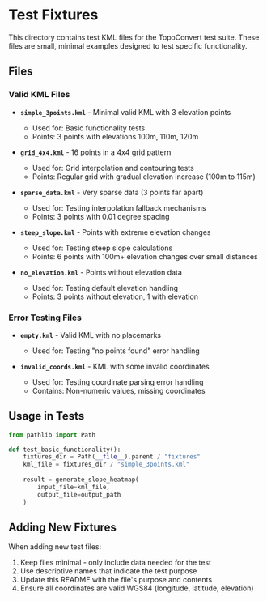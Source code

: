 # Test Fixtures

This directory contains test KML files for the TopoConvert test suite. These files are small, minimal examples designed to test specific functionality.

## Files

### Valid KML Files

- **`simple_3points.kml`** - Minimal valid KML with 3 elevation points
  - Used for: Basic functionality tests
  - Points: 3 points with elevations 100m, 110m, 120m

- **`grid_4x4.kml`** - 16 points in a 4x4 grid pattern
  - Used for: Grid interpolation and contouring tests
  - Points: Regular grid with gradual elevation increase (100m to 115m)

- **`sparse_data.kml`** - Very sparse data (3 points far apart)
  - Used for: Testing interpolation fallback mechanisms
  - Points: 3 points with 0.01 degree spacing

- **`steep_slope.kml`** - Points with extreme elevation changes
  - Used for: Testing steep slope calculations
  - Points: 6 points with 100m+ elevation changes over small distances

- **`no_elevation.kml`** - Points without elevation data
  - Used for: Testing default elevation handling
  - Points: 3 points without elevation, 1 with elevation

### Error Testing Files

- **`empty.kml`** - Valid KML with no placemarks
  - Used for: Testing "no points found" error handling

- **`invalid_coords.kml`** - KML with some invalid coordinates
  - Used for: Testing coordinate parsing error handling
  - Contains: Non-numeric values, missing coordinates

## Usage in Tests

```python
from pathlib import Path

def test_basic_functionality():
    fixtures_dir = Path(__file__).parent / "fixtures"
    kml_file = fixtures_dir / "simple_3points.kml"
    
    result = generate_slope_heatmap(
        input_file=kml_file,
        output_file=output_path
    )
```

## Adding New Fixtures

When adding new test files:
1. Keep files minimal - only include data needed for the test
2. Use descriptive names that indicate the test purpose
3. Update this README with the file's purpose and contents
4. Ensure all coordinates are valid WGS84 (longitude, latitude, elevation)